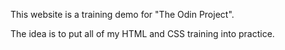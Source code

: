 This website is a training demo for "The Odin Project".

The idea is to put all of my HTML and CSS training into practice.